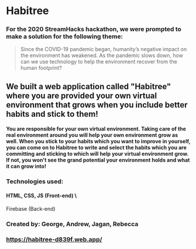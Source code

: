 # Habitree

### For the 2020 StreamHacks hackathon, we were prompted to make a solution for the following theme:
> Since the COVID-19 pandemic began, humanity’s negative impact on the environment has weakened. 
> As the pandemic slows down, how can we use technology to help the environment recover from the human footprint?

## We built a web application called "Habitree" where you are provided your own virtual environment that grows when you include better habits and stick to them!

#### You are responsible for your own virtual environment. Taking care of the real environment around you will help your own environment grow as well. When you stick to your habits which you want to improve in yourself, you can come on to Habitree to write and select the habits which you are committing and sticking to which will help your virtual environment grow. If not, you won't see the grand potential your environment holds and what it can grow into!
####

### Technologies used:

#### HTML, CSS, JS (Front-end) \ 
Firebase (Back-end) 
####

### Created by: George, Andrew, Jagan, Rebecca
### https://habitree-d839f.web.app/
